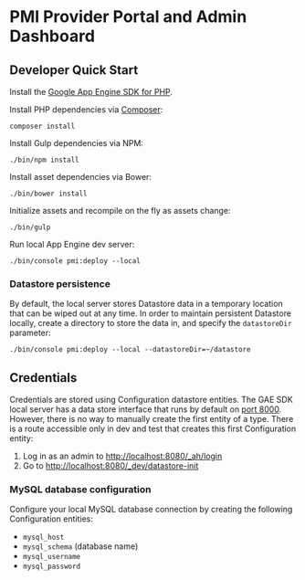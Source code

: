 # PMI Provider Portal and Admin Dashboard

## Developer Quick Start

Install the [Google App Engine SDK for PHP](https://cloud.google.com/appengine/downloads).

Install PHP dependencies via [Composer](https://getcomposer.org/doc/00-intro.md#globally):

`composer install`

Install Gulp dependencies via NPM:

`./bin/npm install`

Install asset dependencies via Bower:

`./bin/bower install`

Initialize assets and recompile on the fly as assets change:

`./bin/gulp`

Run local App Engine dev server:

`./bin/console pmi:deploy --local`
 
### Datastore persistence
By default, the local server stores Datastore data in a temporary location that can be wiped out at any time.  In order to maintain persistent Datastore locally, create a directory to store the data in, and specify the `datastoreDir` parameter:

`./bin/console pmi:deploy --local --datastoreDir=~/datastore`


## Credentials
Credentials are stored using Configuration datastore entities.  The GAE SDK local server has a data store interface that runs by default on [port 8000](http://localhost:8000/datastore).  However, there is no way to manually create the first entity of a type.  There is a route accessible only in dev and test that creates this first Configuration entity:

1. Log in as an admin to [http://localhost:8080/_ah/login](http://localhost:8080/_ah/login)
2. Go to [http://localhost:8080/_dev/datastore-init](http://localhost:8080/_dev/datastore-init)

### MySQL database configuration
Configure your local MySQL database connection by creating the following Configuration entities:

* `mysql_host`
* `mysql_schema` (database name)
* `mysql_username`
* `mysql_password`
